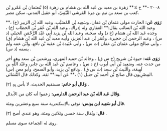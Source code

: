 ٢٠٠٨ -** خ ٤:** زهرة بن معبد بن عَبد الله بن هشام بن زهرة (٥) بْنعثمان بْن عَمْرو بْن كعب بن سعد بن تيم بن مرة القرشي التَّيْمِيّ، أبو عقيل المدني، سكن مصر.

**رَوَى عَن:** الحارث مولى عثمان بْن عفان، وسَعِيد بْن المُسَيَّب، وعبد الله بْن الزبير (خ) ،** وعبد الله بْن السائب يقال:** الغفاري وله إدراك، وعبد الله بْن عُمَر بْن الخطاب (خ) ، وجده عَبد الله بْن هشام (خ د) وله صحبة، وعبد الله بْن يزيد أَبِي عَبْد الرَّحْمَنِ الحبلي (د س) ، وعبد الرحمن بْن حجيرة، وعُمَر بْن عبد العزيز، وأبيه معبد بْن عَبد الله بْن هشام (ق) ، وأبي صالح مولى عثمان بْن عفان (ت س) ، وأبي عُبَيدة بْن عقبة بْن نافع، وابْن عمه ولم يسمه (د س) .

**رَوَى عَنه:** حيوة بْن شريح (خ س ق) ، وخالد بْن حميد المهري، ورشدين بْن سعد وهو أخر من حدث عنه، وسَعِيد بْن أَبي أيوب (خ د س) ، وعاصم بْن عَبد الله بن جابر، وعَبْد اللَّهِ بن لَهِيعَة، والليث بْن سعد (ت س ق) ، ونافع بْن يزيد، وأبو السمح، وأبو معن (س) المِصْرِيون.قال صالح بْن أحمد بْن حنبل (١) ،** عَن أبيه:** ثقة. وكذلك قال النَّسَائي.

**وَقَال أبو حاتم:** مستقيم الحديث، لا بأس بِهِ (٢) .

**وَقَال عَبد الله بْن عبد الرحمن الدارمي:** زعموا أنه كان من الأبدال.

**قال أبو سَعِيد ابن يونس:** توفي بالإسكندرية سنة سبع وعشرين ومئة.

**قال:** ويُقال سنة خمس وثلاثين ومئة، وهو عندي أصح (٣) .

روى له الجماعة سوى مسلم.